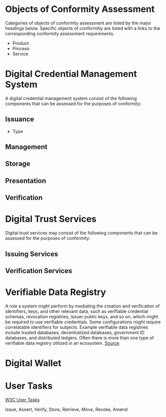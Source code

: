 # Objects of Conformity Assessment
Categories of objects of conformity assessment are listed by the major headings below. Specific objects of conformitiy are listed with a links to the corresponding conformity assessment requirements.
* Product
* Process
* Service 

# Digital Credential Management System 
A digital credential management system consist of the following components that can be assessed for the purposes of conformity:

## Issuance
* Type

## Management

## Storage

## Presentation

## Verification


# Digital Trust Services
Digital trust services may consist of the following components that can be assessed for the purposes of conformity:

## Issuing Services

## Verification Services

# Verifiable Data Registry
A role a system might perform by mediating the creation and verification of identifiers, keys, and other relevant data, such as verifiable credential schemas, revocation registries, issuer public keys, and so on, which might be required to use verifiable credentials. Some configurations might require correlatable identifiers for subjects. Example verifiable data registries include trusted databases, decentralized databases, government ID databases, and distributed ledgers. Often there is more than one type of verifiable data registry utilized in an ecosystem. [Source](https://www.w3.org/TR/vc-data-model/)


# Digital Wallet

# User Tasks
[W3C User Tasks](https://www.w3.org/TR/vc-use-cases/#user-tasks)

Issue, Assert, Verify, Store, Retrieve, Move, Revoke, Amend




